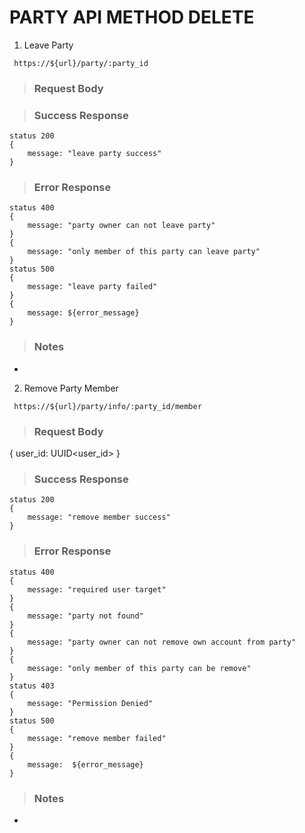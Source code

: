# PARTY API METHOD DELETE

1. Leave Party

` https://${url}/party/:party_id`

> ### Request Body


> ### Success Response

```
status 200
{
    message: "leave party success"
}
```

> ### Error Response

```
status 400
{
    message: "party owner can not leave party"
}
{
    message: "only member of this party can leave party"
}
status 500
{
    message: "leave party failed"
}
{
    message: ${error_message}
}
```

> ### Notes

-

2. Remove Party Member

` https://${url}/party/info/:party_id/member`

> ### Request Body

{
    user_id: UUID<user_id>
}
> ### Success Response

```
status 200
{
    message: "remove member success"
}
```

> ### Error Response

```
status 400
{
    message: "required user target"
}
{
    message: "party not found"
}
{
    message: "party owner can not remove own account from party"
}
{
    message: "only member of this party can be remove"
}
status 403
{
    message: "Permission Denied"
}
status 500
{
    message: "remove member failed"
}
{
    message:  ${error_message}
}
```

> ### Notes

-
